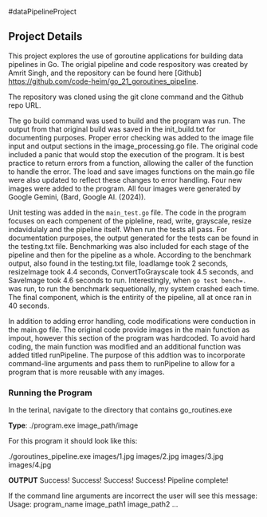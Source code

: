 #dataPipelineProject

## Project Details

This project explores the use of goroutine applications for building data pipelines in Go. The origial pipeline and code respository was created by Amrit Singh, and the repository can be found here [Github] https://github.com/code-heim/go_21_goroutines_pipeline.

The repository was cloned using the git clone command and the Github repo URL.

The go build command was used to build and the program was run. The output from that original build was saved in the init_build.txt for documenting purposes. Proper error checking was added to the image file input and output sections in the image_processing.go file. The original code included a panic that would stop the execution of the program. It is best practice to return errors from a function, allowing the caller of the function to handle the error. The load and save images functions on the main.go file were also updated to reflect these changes to error handling. Four new images were added to the program. All four images were generated by Google Gemini, (Bard, Google AI. (2024)). 

Unit testing was added in the `main_test.go` file. The code in the program focuses on each compenent of the pipleline, read, write, grayscale, resize indavidulaly and the pipeline itself. When run the tests all pass. For documentation purposes, the output generated for the tests can be found in the testing.txt file. Benchmarking was also included for each stage of the pipeline and then for the pipeline as a whole. According to the benchmark output, also found in the testing.txt file, loadIamge took 2 seconds, resizeImage took 4.4 seconds, ConvertToGrayscale took 4.5 seconds, and SaveImage took 4.6 seconds to run. Interestingly, when `go test bench=.` was run, to run the benchmark sequetionally, my system crashed each time. The final component, which is the entirity of the pipeline, all at once ran in 40 seconds.

In addition to adding error handling, code modifications were conduction in the main.go file. The original code provide images in the main function as impout, however this section of the program was hardcoded. To avoid hard coding, the main function was modified and an additional function was added titled runPipeline. The purpose of this addtion was to incorporate command-line arguments and pass them to runPipeline to allow for a program that is more reusable with any images.

### Running the Program
In the terinal, navigate to the directory that contains go_routines.exe

**Type**: ./program.exe image_path/image

For this program it should look like this:

./goroutines_pipeline.exe images/1.jpg images/2.jpg images/3.jpg images/4.jpg

**OUTPUT**
Success!
Success!
Success!
Success!
Pipeline complete!

If the command line arguments are incorrect the user will see this message:
Usage: program_name image_path1 image_path2 ...
